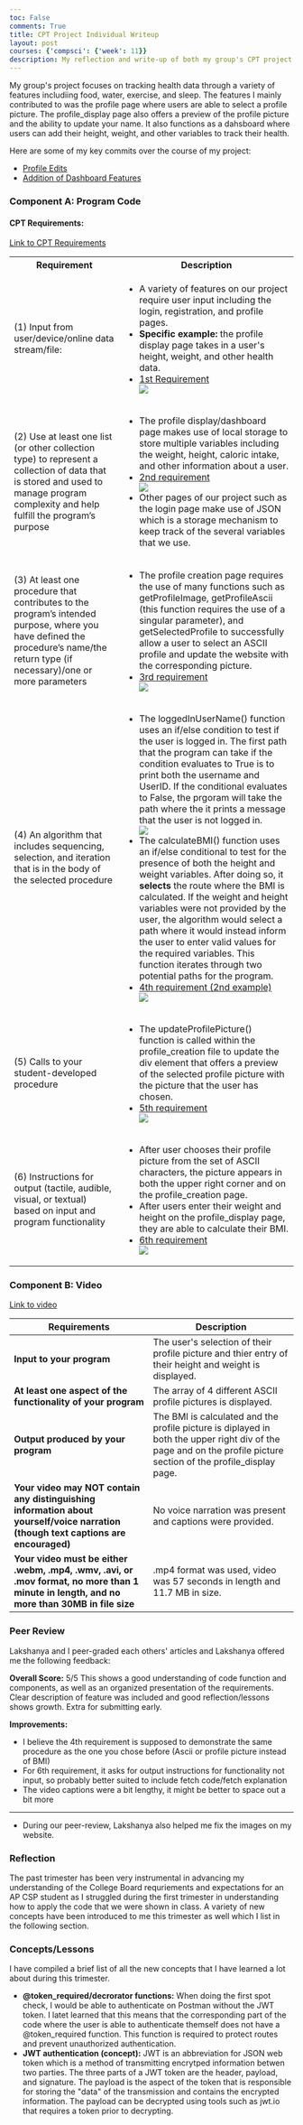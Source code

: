 ```yaml
---
toc: False
comments: True
title: CPT Project Individual Writeup
layout: post
courses: {'compsci': {'week': 11}}
description: My reflection and write-up of both my group's CPT project and what I've learned over the past trimester!
---
```


My group's project focuses on tracking health data through a variety of features includiing food, water, exercise, and sleep. The features I mainly contributed to was the profile page where users are able to select a profile picture. The profile_display page also offers a preview of the profile picture and the ability to update your name. It also functions as a dahsboard where users can add their height, weight, and other variables to track their health.

 Here are some of my key commits over the course of my project: 
 - [Profile Edits](https://github.com/jplip/frontTri2/commit/cb957f1c20981fca7f76833139d1cc6cfae5010e)
 - [Addition of Dashboard Features](https://github.com/jplip/frontTri2/commit/6bd2945379ef06fce428c6c7fff173d9dbe44f9b)

### **Component A: Program Code**

#### <strong> CPT Requirements: </strong>
[Link to CPT Requirements](https://apcentral.collegeboard.org/media/pdf/ap-csp-student-task-directions.pdf)

<table>
  <tr>
    <th>Requirement</th>
    <th>Description</th>
  </tr>
  <tr>
    <td>(1) Input from user/device/online data stream/file:</td>
    <td>
      <ul>
        <li>A variety of features on our project require user input including the login, registration, and profile pages.</li>
        <li><strong>Specific example:</strong> the profile display page takes in a user's height, weight, and other health data.</li>
        <li><a href="https://ibb.co/jRbjn2L">1st Requirement</a></li>
         <img src="https://i.ibb.co/L5YsVWC/Screenshot-2024-02-25-at-6-03-32-PM.png">
      </ul>
    </td>
  </tr>
  <tr>
    <td>(2) Use at least one list (or other collection type) to represent a collection of data that is stored and used to manage program complexity and help fulfill the program’s purpose</td>
    <td>
      <ul>
        <li>The profile display/dashboard page makes use of local storage to store multiple variables including the weight, height, caloric intake, and other information about a user.</li>
        <li><a href="https://ibb.co/f9Yv12V">2nd requirement</a></li>
        <img src="https://i.ibb.co/FXbVxKk/Screenshot-2024-02-25-at-8-22-06-PM.png">
        <li>Other pages of our project such as the login page make use of JSON which is a storage mechanism to keep track of the several variables that we use.</li>
      </ul>
    </td>
  </tr>
  <tr>
    <td>(3) At least one procedure that contributes to the program’s intended purpose, where you have defined the procedure’s name/the return type (if necessary)/one or more parameters</td>
    <td>
      <ul>
        <li>The profile creation page requires the use of many functions such as getProfileImage, getProfileAscii (this function requires the use of a singular parameter), and getSelectedProfile to successfully allow a user to select an ASCII profile and update the website with the corresponding picture.</li>
        <li><a href="https://ibb.co/wS12Cb9">3rd requirement</a></li>
        <img src="https://i.ibb.co/dPyH63d/Screenshot-2024-02-25-at-8-24-59-PM.png">
      </ul>
    </td>
  <t/tr>
  <tr>
    <td>(4) An algorithm that includes sequencing, selection, and iteration that is in the body of the selected procedure</td>
    <td>
      <ul>
      <li> The loggedInUserName() function uses an if/else condition to test if the user is logged in. The first path that the program can take if the condition evaluates to True is to print both the username and UserID. If the conditional evaluates to False, the prgoram will take the path where the it prints a message that the user is not logged in. </li>
      <img src=" https://i.ibb.co/6JFT3F7/Screenshot-2024-02-26-at-8-26-23-PM.png">
        <li>The calculateBMI() function uses an if/else conditional to test for the presence of both the height and weight variables. After doing so, it <strong>selects</strong> the route where the BMI is calculated. If the weight and height variables were not provided by the user, the algorithm would select a path where it would instead inform the user to enter valid values for the required variables. This function iterates through two potential paths for the program.</li>
        <li><a href="https://ibb.co/q0DQwm8">4th requirement (2nd example)</a></li>
         <img src="https://i.ibb.co/bH69nNV/Screenshot-2024-02-25-at-8-27-01-PM.png">
      </ul>
    </td>
  </tr>
  <tr>
    <td>(5) Calls to your student-developed procedure</td>
    <td>
      <ul>
        <li>The updateProfilePicture() function is called within the profile_creation file to update the div element that offers a preview of the selected profile picture with the picture that the user has chosen.</li>
        <li><a href="https://ibb.co/Y7VSH3w">5th requirement</a></li>
        <img src="https://i.ibb.co/4Z0Lh73/Screenshot-2024-02-25-at-8-28-41-PM.png">
      </ul>
    </td>
  </tr>
  <tr>
    <td>(6) Instructions for output (tactile, audible, visual, or textual) based on input and program functionality</td>
    <td>
      <ul>
        <li>After user chooses their profile picture from the set of ASCII characters, the picture appears in both the upper right corner and on the profile_creation page.</li>
        <li>After users enter their weight and height on the profile_display page, they are able to calculate their BMI.</li>
        <li><a href="https://ibb.co/mFs999m">6th requirement</a></li>
        <img src="https://i.ibb.co/DgX999N/Screenshot-2024-02-25-at-8-30-50-PM.png">
      </ul>
    </td>
  </tr>
</table>

     

### **Component B: Video**

[Link to video](https://drive.google.com/file/d/1dd9mNGS1VfuugNmz_tCOHt6IEOTvmcrA/view)

| Requirements                              | Description |
|------------------------------------------------|--------------|
| **Input to your program** | The user's selection of their profile picture and thier entry of their height and weight is displayed.    |
|**At least one aspect of the functionality of your program**| The array of 4 different ASCII profile pictures is displayed.  |
|**Output produced by your program**              |  The BMI is calculated and the profile picture is diplayed in both the upper right div of the page and on the profile picture section of the profile_display page.            |
|**Your video may NOT contain any distinguishing information about yourself/voice narration (though text captions are encouraged)** | No voice narration was present and captions were provided.     |         |
|**Your video must be either .webm, .mp4, .wmv, .avi, or .mov format, no more than 1 minute in length, and no more than 30MB in file size**|   .mp4 format was used, video was 57 seconds in length and 11.7 MB in size.           |


### **Peer Review**

Lakshanya and I peer-graded each others' articles and Lakshanya offered me the following feedback:

**Overall Score:** 5/5
This shows a good understanding of code function and components, as well as an organized presentation of the requirements. Clear description of feature was included and good reflection/lessons shows growth. Extra for submitting early.

**Improvements:**

- I believe the 4th requirement is supposed to demonstrate the same procedure as the one you chose before (Ascii or profile picture instead of BMI)
- For 6th requirement, it asks for output instructions for functionality not input, so probably better suited to include fetch code/fetch explanation
- The video captions were a bit lengthy, it might be better to space out a bit more

<hr>

- During our peer-review, Lakshanya also helped me fix the images on my website. 

### <strong> Reflection </strong>

The past trimester has been very instrumental in advancing my understanding of the College Board requriements and expectations for an AP CSP student as I struggled during the first trimester in understanding how to apply the code that we were shown in class. A variety of new concepts have been introduced to me this trimester as well which I list in the following section. 

### **Concepts/Lessons**

I have compiled a brief list of all the new concepts that I have learned a lot about during this trimester. 
<br>
- **@token_required/decrorator functions:** When doing the first spot check, I would be able to authenticate on Postman without the JWT token. I latet learned that this means that the corresponding part of the code where the user is able to authenticate themself does not have a @token_required function. This function is required to protect routes and prevent unauthorized authentication.
- **JWT authentication (concept):** JWT is an abbreviation for JSON web token which is a method of transmitting encrytped information betwen two parties. The three parts of a JWT token are the header, payload, and signature. The payload is the aspect of the token that is responsible for storing the "data" of the transmission and contains the encrypted information. The payload can be decrypted using tools such as jwt.io that requires a token prior to decrypting. 
